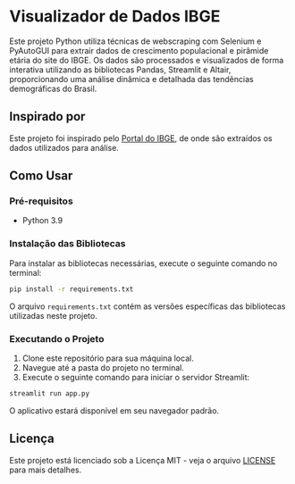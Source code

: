 # Visualizador de Dados IBGE

Este projeto Python utiliza técnicas de webscraping com Selenium e PyAutoGUI para extrair dados de crescimento populacional e pirâmide etária do site do IBGE. Os dados são processados e visualizados de forma interativa utilizando as bibliotecas Pandas, Streamlit e Altair, proporcionando uma análise dinâmica e detalhada das tendências demográficas do Brasil.

## Inspirado por

Este projeto foi inspirado pelo [Portal do IBGE](https://censo2022.ibge.gov.br/panorama/?utm_source=ibge&utm_medium=home&utm_campaign=portal), de onde são extraídos os dados utilizados para análise.

## Como Usar

### Pré-requisitos

- Python 3.9

### Instalação das Bibliotecas

Para instalar as bibliotecas necessárias, execute o seguinte comando no terminal:

```bash
pip install -r requirements.txt
```

O arquivo `requirements.txt` contém as versões específicas das bibliotecas utilizadas neste projeto.

### Executando o Projeto

1. Clone este repositório para sua máquina local.
2. Navegue até a pasta do projeto no terminal.
3. Execute o seguinte comando para iniciar o servidor Streamlit:

```bash
streamlit run app.py
```

O aplicativo estará disponível em seu navegador padrão.

## Licença

Este projeto está licenciado sob a Licença MIT - veja o arquivo [LICENSE](LICENSE) para mais detalhes.
